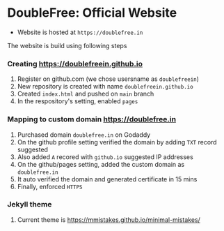 # DoubleFree: Official Website

* Website is hosted at `https://doublefree.in`

The website is build using following steps

### Creating https://doublefreein.github.io
1. Register on github.com (we chose usersname as `doublefreein`)
2. New repository is created with name `doublefreein.github.io`
3. Created `index.html` and pushed on `main` branch
4. In the respository's setting, enabled `pages`

### Mapping to custom domain https://doublefree.in
1. Purchased domain `doublefree.in` on Godaddy
2. On the github profile setting verified the domain by adding `TXT` record suggested
3. Also added `A` recored with `github.io` suggested IP addresses
4. On the github/pages setting, added the custom domain as `doublefree.in`
5. It auto verified the domain and generated certificate in 15 mins
6. Finally, enforced `HTTPS`

### Jekyll theme
1. Current theme is https://mmistakes.github.io/minimal-mistakes/
